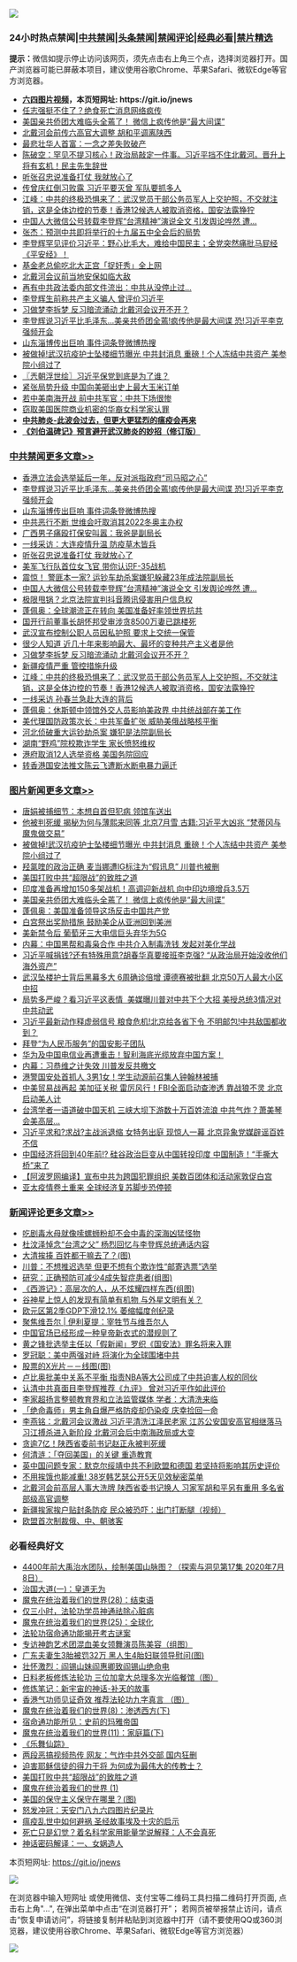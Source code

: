 ![](https://raw.githubusercontent.com/fqnews/bnews/master/64photo/fqnews-qr.jpg)

<div id="tt">
<h3>24小时热点禁闻|<a href="#%E4%B8%AD%E5%85%B1%E7%A6%81%E9%97%BB%E6%9B%B4%E5%A4%9A%E6%96%87%E7%AB%A0">中共禁闻</a>|<a href="#%E5%9B%BE%E7%89%87%E6%96%B0%E9%97%BB%E6%9B%B4%E5%A4%9A%E6%96%87%E7%AB%A0">头条禁闻</a>|<a href="#%E6%96%B0%E9%97%BB%E8%AF%84%E8%AE%BA%E6%9B%B4%E5%A4%9A%E6%96%87%E7%AB%A0">禁闻评论|<a href="#%E5%BF%85%E7%9C%8B%E7%BB%8F%E5%85%B8%E5%A5%BD%E6%96%87">经典必看|<a href="/video.md#%E7%A6%81%E7%89%87%E7%B2%BE%E9%80%89">禁片精选</a></h3>
<div><b>提示：</b>微信如提示停止访问该网页，须先点击右上角三个点，选择浏览器打开。国产浏览器可能已屏蔽本项目，建议使用谷歌Chrome、苹果Safari、微软Edge等官方浏览器。</div>
<ul>
<li><b><a href="http://d1.bdrive.tk/64.mp4" target="_blank">六四图片视频</a>，本页短网址: https://git.io/jnews</b></li>
<li><a href="/comments/20200731/1372430.md">任志强挺不住了？绝食死亡消息网络疯传</a></li>
<li><a href="/topimagenews/20200731/1372454.md">美国亲共侨团大难临头全蔫了！ 微信上疯传他是“最大间谍”</a></li>
<li><a href="/cbnews/20200731/1372510.md">北戴河会前传六高官大调整 胡和平调离陕西</a></li>
<li><a href="/cnnews/20200731/1372406.md">最悲壮华人首富：一念之差失败破产</a></li>
<li><a href="/bannedvideo/20200731/1372392.md">陈破空：罕见不提习核心！政治局敲定一件事。习近平挡不住北戴河。晋升上将有玄机！民主先生辞世</a></li>
<li><a href="/cbnews/20200731/1372648.md">听张召忠说准备打仗 我就放心了</a></li>
<li><a href="/cbnews/20200731/1372455.md">传曾庆红倒习败露 习近平要灭曾 军队要抓多人</a></li>
<li><a href="/cbnews/20200731/1372569.md">江峰：中共的终极恐惧来了：武汉党员干部公务员军人上交护照，不交就注销，这是全体边控的节奏！香港12候选人被取消资格，国安法露狰狞</a></li>
<li><a href="/cbnews/20200731/1372624.md">中国人大微信公号转载李登辉“台湾精神”演说全文 引发舆论哗然 遭…</a></li>
<li><a href="/baitai/20200731/1372402.md">张杰：预测中共即将举行的十九届五中全会后的局势</a></li>
<li><a href="/bannedvideo/20200731/1372612.md">李登辉罕见评价习近平：野心比毛大，难给中国民主；全党突然痛批马屁经《平安经》！</a></li>
<li><a href="/baitai/20200731/1372705.md">基金老总偷吃北大正宫「捉奸秀」全上网</a></li>
<li><a href="/cnnews/20200731/1372352.md">北戴河会议前当地安保如临大敌</a></li>
<li><a href="/cbnews/20200731/1372527.md">再有中共政法委内部文件流出：中共从没停止过…</a></li>
<li><a href="/ssgc/20200731/1372509.md">李登辉生前称共产主义骗人 曾评价习近平</a></li>
<li><a href="/cbnews/20200731/1372571.md">习做梦李拆梦 反习暗流涌动 北戴河会议开不开？</a></li>
<li><a href="/cbnews/20200731/1372676.md">李登辉说习近平比毛泽东...美亲共侨团全蔫!疯传他是最大间谍 恐!习近平李克强频开会</a></li>
<li><a href="/cbnews/20200731/1372670.md">山东淄博传出巨响 事件词条登微博热搜</a></li>
<li><a href="/topimagenews/20200731/1372770.md">被做掉!武汉抗疫护士坠楼细节曝光 中共封消息 重磅！个人冻结中共资产 美参院小组过了</a></li>
<li><a href="/ssgc/20200731/1372359.md">〖兲朝浮世绘〗习近平保党到底是为了谁？</a></li>
<li><a href="/cnnews/20200731/1372521.md">紧张局势升级 中国向美砸出史上最大玉米订单</a></li>
<li><a href="/cbnews/20200731/1372495.md">若中美南海开战 前中共军官：中共下场很惨</a></li>
<li><a href="/worldnews/usa/20200731/1372553.md">窃取美国医院商业机密的华裔女科学家认罪</a></li>
<li><b><a href="/comments/20200211/1275071.md" target="_blank">中共肺炎-此波会过去，但更大更猛烈的瘟疫会再来</a></b></li>
<li><b><a href="/comments/20200207/1272816.md" target="_blank">《刘伯温碑记》预言避开武汉肺炎的妙招（修订版）</a></b></li>
</ul>
</div>

<div class="catlist">
<h3><a href="/cbnews/" target="_blank">中共禁闻</a><span><a href="/cbnews/" target="_blank" rel="nofollow">更多文章>></a></span></h3>
<ul>
<li><a href="/cbnews/20200731/1372799.md" target="_blank">香港立法会选举延后一年，反对派指政府“司马昭之心”</a></li>
<li><a href="/cbnews/20200731/1372676.md" target="_blank">李登辉说习近平比毛泽东&#8230;美亲共侨团全蔫!疯传他是最大间谍 恐!习近平李克强频开会</a></li>
<li><a href="/cbnews/20200731/1372670.md" target="_blank">山东淄博传出巨响 事件词条登微博热搜</a></li>
<li><a href="/cbnews/20200731/1372664.md" target="_blank">中共恶行不断 世维会吁取消其2022冬奥主办权</a></li>
<li><a href="/cbnews/20200731/1372651.md" target="_blank">广西男子痛殴打保安叫嚣：我爸是副局长</a></li>
<li><a href="/cbnews/20200731/1372649.md" target="_blank">一线采访：大连疫情升温 防疫草木皆兵</a></li>
<li><a href="/cbnews/20200731/1372648.md" target="_blank">听张召忠说准备打仗 我就放心了</a></li>
<li><a href="/cbnews/20200731/1372644.md" target="_blank">美军飞行队首位女飞官 带你认识F-35战机</a></li>
<li><a href="/cbnews/20200731/1372632.md" target="_blank">震惊！ 警匪本一家? 运钞车劫杀案嫌犯躲藏23年成法院副局长</a></li>
<li><a href="/cbnews/20200731/1372624.md" target="_blank">中国人大微信公号转载李登辉“台湾精神”演说全文 引发舆论哗然 遭…</a></li>
<li><a href="/cbnews/20200731/1372617.md" target="_blank">极限甩锅？北京法院宣判抖音腾讯侵害用户信息权</a></li>
<li><a href="/cbnews/20200731/1372615.md" target="_blank">蓬佩奥：全球潮流正在转向 美国准备好率领世界抗共</a></li>
<li><a href="/cbnews/20200731/1372607.md" target="_blank">国开行前董事长胡怀邦受审涉贪8500万妻已跳楼死</a></li>
<li><a href="/cbnews/20200731/1372589.md" target="_blank">武汉宣布控制公职人员因私护照 要求上交统一保管</a></li>
<li><a href="/cbnews/20200731/1372582.md" target="_blank">很少人知道 近几十年来影响最大、最坏的变种共产主义者是他</a></li>
<li><a href="/cbnews/20200731/1372571.md" target="_blank">习做梦李拆梦 反习暗流涌动 北戴河会议开不开？</a></li>
<li><a href="/cbnews/20200731/1372570.md" target="_blank">新疆疫情严重 管控措施升级</a></li>
<li><a href="/cbnews/20200731/1372569.md" target="_blank">江峰：中共的终极恐惧来了：武汉党员干部公务员军人上交护照，不交就注销，这是全体边控的节奏！香港12候选人被取消资格，国安法露狰狞</a></li>
<li><a href="/cbnews/20200731/1372566.md" target="_blank">一线采访 孙春兰急赴大连的背后</a></li>
<li><a href="/cbnews/20200731/1372565.md" target="_blank">蓬佩奥：休斯顿中领馆外交人员影响美政界 中共统战部在美工作</a></li>
<li><a href="/cbnews/20200731/1372564.md" target="_blank">美代理国防政策次长：中共军备扩张 威胁美俄战略核平衡</a></li>
<li><a href="/cbnews/20200731/1372563.md" target="_blank">河北侦破重大运钞劫杀案 嫌犯是法院副局长</a></li>
<li><a href="/cbnews/20200731/1372552.md" target="_blank">湖南“野鸡”院校欺诈学生 家长愤怒维权</a></li>
<li><a href="/cbnews/20200731/1372534.md" target="_blank">港府取消12人选举资格 美国务院回应</a></li>
<li><a href="/cbnews/20200731/1372530.md" target="_blank">转香港国安法推文陈云飞遭断水断电暴力逼迁</a></li>

</ul>
</div>
<div class="catlist">
<h3><a href="/topimagenews/" target="_blank">图片新闻</a><span><a href="/topimagenews/" target="_blank" rel="nofollow">更多文章>></a></span></h3>
<ul>
<li><a href="/topimagenews/20200801/1372858.md" target="_blank">唐娟被捕细节：本想自首但犯病 领馆车送出</a></li>
<li><a href="/topimagenews/20200731/1372796.md" target="_blank">他被判死缓 揭秘为何与薄熙来同等 北京7月雪 古籍:习近平大凶兆 “梵蒂冈与魔鬼做交易”</a></li>
<li><a href="/topimagenews/20200731/1372770.md" target="_blank">被做掉!武汉抗疫护士坠楼细节曝光 中共封消息 重磅！个人冻结中共资产 美参院小组过了</a></li>
<li><a href="/topimagenews/20200731/1372635.md" target="_blank">羟氯喹的政治正确 麦当娜遭IG标注为“假讯息” 川普也被删</a></li>
<li><a href="/comments/20200731/1372471.md" target="_blank">美国打败中共“超限战”的致胜之道</a></li>
<li><a href="/topimagenews/20200731/1372515.md" target="_blank">印度准备再增加150多架战机！高调迎新战机 向中印边境增兵3.5万</a></li>
<li><a href="/topimagenews/20200731/1372454.md" target="_blank">美国亲共侨团大难临头全蔫了！ 微信上疯传他是“最大间谍”</a></li>
<li><a href="/topimagenews/20200731/1372446.md" target="_blank">蓬佩奥：美国准备领导这场反击中国共产党</a></li>
<li><a href="/topimagenews/20200731/1372338.md" target="_blank">白宫祭出奖励措施 鼓励美企从亚洲回到美洲</a></li>
<li><a href="/topimagenews/20200731/1372337.md" target="_blank">美新禁令后 葡萄牙三大电信巨头弃华为5G</a></li>
<li><a href="/topimagenews/20200731/1372321.md" target="_blank">内幕：中国黑帮和毒枭合作 中共介入制毒洗钱 发起对美化学战</a></li>
<li><a href="/topimagenews/20200730/1372270.md" target="_blank">习近平喊捐钱?还有特殊用意?胡春华真要接班李克强? &#8220;从政治局开始没收他们海外资产&#8221;</a></li>
<li><a href="/topimagenews/20200730/1372227.md" target="_blank">武汉坠楼护士背后黑幕多大 6周确诊倍增 谭德赛被批翻 北京50万人最大小区中招</a></li>
<li><a href="/topimagenews/20200730/1372156.md" target="_blank">局势多严峻？看习近平这表情  美媒曝川普对中共下个大招 美授总统3情况对中共动武</a></li>
<li><a href="/topimagenews/20200730/1372152.md" target="_blank">习近平最新动作释虚弱信号 粮食危机!北京给各省下令 不明邮包!中共敌国都收到？</a></li>
<li><a href="/topimagenews/20200730/1371678.md" target="_blank">拜登“为人民币服务”的国安影子团队</a></li>
<li><a href="/topimagenews/20200730/1371159.md" target="_blank">华为及中国电信业再遭重击！智利海底光缆放弃中国方案！</a></li>
<li><a href="/topimagenews/20200730/1370225.md" target="_blank">内幕：习恭维之计失效 川普发反共檄文</a></li>
<li><a href="/topimagenews/20200730/1370126.md" target="_blank">港警国安处首抓人 3男1女！学生动源前召集人钟翰林被捕</a></li>
<li><a href="/topimagenews/20200729/1370121.md" target="_blank">中美贸易战再起 美加征关税 雷厉风行！FBI全面启动查渗透 靠战狼不灵 北京启动美人计</a></li>
<li><a href="/topimagenews/20200729/1370051.md" target="_blank">台湾学者一语道破中国天机 三峡大坝下游数十万百姓流浪 中共气炸？萧美琴会美高层…</a></li>
<li><a href="/topimagenews/20200729/1370033.md" target="_blank">习近平求和?求战?主战派退缩 女特务出庭 现惊人一幕 北京异象党媒辟谣百姓不信</a></li>
<li><a href="/topimagenews/20200729/1369885.md" target="_blank">中国经济将回到40年前!? 硅谷政治巨变从中国转投印度 中国制造！“手撕大桥”来了</a></li>
<li><a href="/topimagenews/20200729/1368682.md" target="_blank">【阿波罗网编译】宣布中共为跨国犯罪组织 美数百团体和活动家敦促白宫</a></li>
<li><a href="/topimagenews/20200729/1368377.md" target="_blank">亚太疫情卷土重来 全球经济复苏脚步恐停顿</a></li>

</ul>
</div>
<div class="catlist">
<h3><a href="/comments/" target="_blank">新闻评论</a><span><a href="/comments/" target="_blank" rel="nofollow">更多文章>></a></span></h3>
<ul>
<li><a href="/comments/20200801/1372856.md" target="_blank">吃剧毒水母就像嗦螺蛳粉却不会中毒的深海凶猛怪物</a></li>
<li><a href="/comments/20200801/1372854.md" target="_blank">杜汶泽悼念“台湾之父”  杨烈回忆与李登辉总统通话内容</a></li>
<li><a href="/comments/20200801/1372838.md" target="_blank">大清挨揍 百姓都干嘛去了？(图)</a></li>
<li><a href="/comments/20200801/1372833.md" target="_blank">川普：不想推迟选举 但更不想有个欺诈性“邮寄选票”选举</a></li>
<li><a href="/comments/20200801/1372816.md" target="_blank">研究：正确预防可减少4成失智症患者(组图)</a></li>
<li><a href="/comments/20200801/1372815.md" target="_blank">《西游记》：高层次的人，从不炫耀四样东西(组图)</a></li>
<li><a href="/comments/20200731/1372810.md" target="_blank">谷神星上惊人的发现有简单有机物 与外星文明有关？</a></li>
<li><a href="/comments/20200731/1372798.md" target="_blank">欧元区第2季GDP下滑12.1% 萎缩幅度创纪录</a></li>
<li><a href="/comments/20200731/1372793.md" target="_blank">聚焦维吾尔 | 伊利夏提：宰牲节与维吾尔人</a></li>
<li><a href="/comments/20200731/1372789.md" target="_blank">中国官场已经形成一种皇帝新衣式的潜规则了</a></li>
<li><a href="/comments/20200731/1372766.md" target="_blank">黄之锋批选举主任以「假新闻」罗织《国安法》罪名将来入罪</a></li>
<li><a href="/comments/20200731/1372763.md" target="_blank">罗冠聪：美中两强对峙 将演化为全球围堵中共</a></li>
<li><a href="/comments/20200731/1372742.md" target="_blank">股票的X光片－－线图(图)</a></li>
<li><a href="/comments/20200731/1372685.md" target="_blank">卢比奥批美中关系不平衡 指责NBA等大公司成了中共迫害人权的同伙</a></li>
<li><a href="/comments/20200731/1372669.md" target="_blank">认清中共真面目李登辉推荐《九评》 曾对习近平作如此评价</a></li>
<li><a href="/comments/20200731/1372668.md" target="_blank">李家超扬言整顿教育界和立法监管媒体 学者：大清洗来临</a></li>
<li><a href="/comments/20200731/1372667.md" target="_blank">「绝命毒师」男主角自爆严格防疫却仍染疫  庆幸捡回一命</a></li>
<li><a href="/comments/20200731/1372663.md" target="_blank">李燕铭：北戴河会议激战 习近平清洗江泽民老家 江苏公安国安高官相继落马 习江搏杀进入新阶段 北戴河会后中南海政局或大变</a></li>
<li><a href="/comments/20200731/1372650.md" target="_blank">贪逾7亿！陕西省委前书记赵正永被判死缓</a></li>
<li><a href="/comments/20200731/1372633.md" target="_blank">何清涟：「夺回美国」的关键 重造教育</a></li>
<li><a href="/comments/20200731/1372628.md" target="_blank">英中国问题专家：默克尔绥靖中共不利欧盟和德国 若坚持将影响其历史评价</a></li>
<li><a href="/comments/20200731/1372626.md" target="_blank">不用挨饿也能减重! 38岁韩艺瑟公开5天见效秘密菜单</a></li>
<li><a href="/comments/20200731/1372622.md" target="_blank">北戴河会前高层人事大洗牌 陕西省委书记换人 习家军胡和平另有重用 多名省部级高官调整</a></li>
<li><a href="/comments/20200731/1372621.md" target="_blank">新疆挨家挨户贴封条防疫 民众被恐吓：出门打断腿（视频）</a></li>
<li><a href="/comments/20200731/1372620.md" target="_blank">欧盟首次制裁俄、中、朝骇客</a></li>

</ul>
</div>

<div class="catlist">
<h3>必看经典好文</h3>
<ul>
<li><a href="/comments/20200712/1359461.md" target="_blank">4400年前大禹治水团队，绘制美国山脉图？（探索与洞见第17集 2020年7月8日）</a></li>
<li><a href="/cbnews/20180307/911097.md" target="_blank">治国大道(一)：皇道无为</a></li>
<li><a href="/comments/20181228/1054609.md" target="_blank">魔鬼在统治着我们的世界(28)：结束语</a></li>
<li><a href="/health/20170626/780270.md" target="_blank">仅三小时，法轮功学员神通祛除心脏病</a></li>
<li><a href="/comments/20181017/1014654.md" target="_blank">魔鬼在统治着我们的世界(25)：全球化</a></li>
<li><a href="/tculture/20121025/73079.md" target="_blank">法轮功宿命通功能揭开考古谜案</a></li>
<li><a href="/topimagenews/20180404/923380.md" target="_blank">专访神韵艺术团混血美女领舞演员陈美容（组图）</a></li>
<li><a href="/cbnews/20200611/1343037.md" target="_blank">广东夫妻生3胎被罚32万 黑人生4胎妇联领导慰问(图)</a></li>
<li><a href="/cbnews/20200727/1366904.md" target="_blank">壮怀激烈：阎锡山妹阎惠卿致阎锡山绝命电</a></li>
<li><a href="/comments/20200531/1337359.md" target="_blank">日料老板修炼法轮功 三位加拿大总理多次光临餐馆（图）</a></li>
<li><a href="/comments/20190418/1115565.md" target="_blank">修炼笔记：新宇宙的神话-补天的故事</a></li>
<li><a href="/comments/20200517/1330064.md" target="_blank">香港气功师见证奇效 推荐法轮功九字真言 （图）</a></li>
<li><a href="/topimagenews/20180527/948714.md" target="_blank">魔鬼在统治着我们的世界(8)：渗透西方(下)</a></li>
<li><a href="/cbnews/20180711/970353.md" target="_blank">宿命通功能所见：史前的玛雅帝国</a></li>
<li><a href="/topimagenews/20180530/950691.md" target="_blank">魔鬼在统治着我们的世界(11)：家庭篇(下)</a></li>
<li><a href="/comments/20200527/783191.md" target="_blank">《乐舞仙踪》</a></li>
<li><a href="/cbnews/20200703/1355059.md" target="_blank">两段恶搞视频热传 网友：气炸中共外交部 国内狂删</a></li>
<li><a href="/comments/20200622/1346846.md" target="_blank">迫害耶稣信徒的得力干将  为何成为最伟大的传教士？</a></li>
<li><a href="/comments/20200731/1372471.md" target="_blank">美国打败中共“超限战”的致胜之道</a></li>
<li><a href="/topimagenews/20180519/944624.md" target="_blank">魔鬼在统治着我们的世界 (1)</a></li>
<li><a href="/lifebaike/20200520/1331379.md" target="_blank">美国的保守主义保守在哪里？(图)</a></li>
<li><a href="/comments/20200604/783200.md" target="_blank">怒发冲冠：天安门八九六四图片纪录片</a></li>
<li><a href="/comments/20200618/1346823.md" target="_blank">瘟疫乱世中如何避祸 圣经故事埃及十灾的启示</a></li>
<li><a href="/comments/20200704/1355375.md" target="_blank">死亡只是幻觉？着名科学家用能量学说解释：人不会真死</a></li>
<li><a href="/comments/20200609/1342224.md" target="_blank">神话密码解译：一、女娲造人</a></li>

</ul>
</div>

本页短网址: https://git.io/jnews

![](https://raw.githubusercontent.com/fqnews/bnews/master/64photo/fqnews-qr.jpg)

在浏览器中输入短网址 或使用微信、支付宝等二维码工具扫描二维码打开页面, 点击右上角"...", 在弹出菜单中点击“在浏览器打开”； 若网页被举报禁止访问，请点击“恢复申请访问”，将链接复制并粘贴到浏览器中打开（请不要使用QQ或360浏览器，建议使用谷歌Chrome、苹果Safari、微软Edge等官方浏览器）

![](https://raw.githubusercontent.com/fqnews/bnews/master/64photo/wx.jpg)